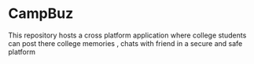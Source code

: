 # CampBuz
This repository hosts a cross platform application where college students can post there college memories , chats with friend in a secure and safe platform
